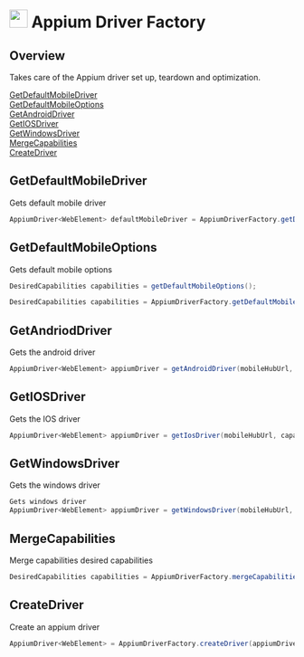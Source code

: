 # <img src="resources/jmaqslogo.jpg" height="32" width="32"> Appium Driver Factory

## Overview
Takes care of the Appium driver set up, teardown and optimization.

[GetDefaultMobileDriver](#GetDefaultMobileDriver)  
[GetDefaultMobileOptions](#GetDefaultMobileOptions)  
[GetAndroidDriver](#GetAndriodDriver)   
[GetIOSDriver](#GetIOSDriver)   
[GetWindowsDriver](#GetWindowsDriver)   
[MergeCapabilities](#MergeCapabilities)  
[CreateDriver](#CreateDriver)

## GetDefaultMobileDriver
Gets default mobile driver
```java
AppiumDriver<WebElement> defaultMobileDriver = AppiumDriverFactory.getDefaultMobileDriver();
```

## GetDefaultMobileOptions
Gets default mobile options
```java
DesiredCapabilities capabilities = getDefaultMobileOptions();

DesiredCapabilities capabilities = AppiumDriverFactory.getDefaultMobileOptions(capabilitiesAsObjects);
```

## GetAndriodDriver
Gets the android driver
```java
AppiumDriver<WebElement> appiumDriver = getAndroidDriver(mobileHubUrl, capabilities, duration);
```

## GetIOSDriver
Gets the IOS driver
```java
AppiumDriver<WebElement> appiumDriver = getIosDriver(mobileHubUrl, capabilities, duration);
```

## GetWindowsDriver
Gets the windows driver
```java
Gets windows driver
AppiumDriver<WebElement> appiumDriver = getWindowsDriver(mobileHubUrl, capabilities, duration);
```

## MergeCapabilities
Merge capabilities desired capabilities
```java
DesiredCapabilities capabilities = AppiumDriverFactory.mergeCapabilities(capabilities, sauceLabsConfig.asMap());
```

## CreateDriver
Create an appium driver
```java
AppiumDriver<WebElement> = AppiumDriverFactory.createDriver(appiumDriverSupplier);
```